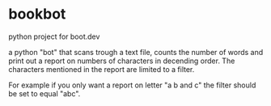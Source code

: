 # bookbot
python project for boot.dev

a python "bot" that scans trough a text file, counts the number of words and print out a report on numbers of characters in decending order. The characters mentioned in the report are limited to a filter. 

For example if you only want a report on letter "a b and c" the filter should be set to equal "abc". 
